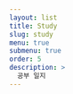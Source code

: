 ```yaml
---
layout: list
title: Study
slug: study
menu: true
submenu: true
order: 5
description: >
  공부 일지
---
```

